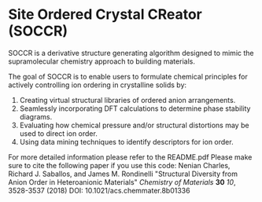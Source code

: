 # Site Ordered Crystal CReator (SOCCR)

SOCCR is a derivative structure generating algorithm designed to mimic the supramolecular chemistry approach to building materials.

The goal of SOCCR is to enable users to formulate chemical principles for actively controlling ion ordering in crystalline solids by: 

1. Creating virtual structural libraries of ordered anion arrangements.
2. Seamlessly incorporating DFT calculations to determine phase stability diagrams.
3. Evaluating how chemical pressure and/or structural distortions may be used to direct ion order. 
4. Using data mining techniques to identify descriptors for ion order.

For more detailed information please refer to the README.pdf
Please make sure to cite the following paper if you use this code:
Nenian Charles, Richard J. Saballos, and James M. Rondinelli "Structural Diversity from Anion Order in Heteroanionic Materials"
<em>Chemistry of Materials</em> **30** <em>10</em>, 3528-3537 (2018)
DOI: 10.1021/acs.chemmater.8b01336
